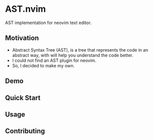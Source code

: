 # AST.nvim

AST implementation for neovim text editor.

## Motivation
- Abstract Syntax Tree (AST), is a tree that represents the code in an abstract way, with will
help you understand the code better.
- I could not find an AST plugin for neovim.
- So, I decided to make my own.

## Demo

## Quick Start

## Usage

## Contributing
